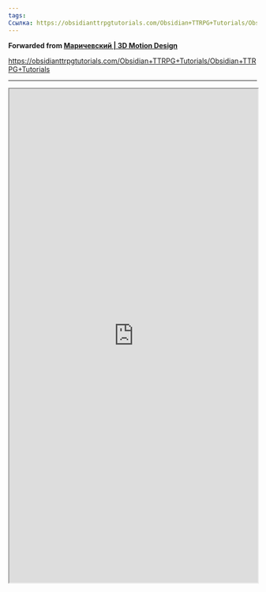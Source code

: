 ```yaml
---
tags:
Ссылка: https://obsidianttrpgtutorials.com/Obsidian+TTRPG+Tutorials/Obsidian+TTRPG+Tutorials
---
```

**Forwarded from [Маричевский | 3D Motion Design](https://t.me/marichevsky)**

https://obsidianttrpgtutorials.com/Obsidian+TTRPG+Tutorials/Obsidian+TTRPG+Tutorials

---

<iframe width="100%" height="1000" src="https://obsidianttrpgtutorials.com/Obsidian+TTRPG+Tutorials/Obsidian+TTRPG+Tutorials"></iframe>

